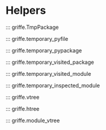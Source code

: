 # Helpers

::: griffe.TmpPackage

::: griffe.temporary_pyfile

::: griffe.temporary_pypackage

::: griffe.temporary_visited_package

::: griffe.temporary_visited_module

::: griffe.temporary_inspected_module

::: griffe.vtree

::: griffe.htree

::: griffe.module_vtree
